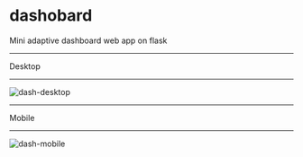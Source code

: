 # dashobard
Mini adaptive dashboard web app on flask

________________________________________
Desktop
________________________________________
![dash-desktop](https://github.com/snusav1j/dashobard/assets/106090175/9d56e7d8-d71e-49db-81ee-7425f02fa23a)


________________________________________
Mobile
________________________________________
![dash-mobile](https://github.com/snusav1j/dashobard/assets/106090175/9e7dc008-9740-4518-a0c9-60e89c0979fa)
